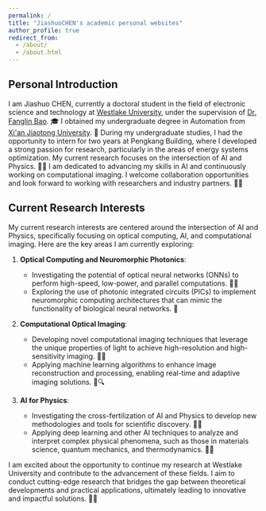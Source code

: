 ```yaml
---
permalink: /
title: "JiashuoCHEN's academic personal websites"
author_profile: true
redirect_from: 
  - /about/
  - /about.html
---
```



## Personal Introduction 

I am Jiashuo CHEN, currently a doctoral student in the field of electronic science and technology at [Westlake University](https://www.westlake.edu.cn/), under the supervision of [Dr. Fanglin Bao](https://www.westlake.edu.cn/faculty/fanglin-bao.shtml). 🎓 I obtained my undergraduate degree in Automation from [Xi'an Jiaotong University](https://www.xjtu.edu.cn/). 🏫 During my undergraduate studies, I had the opportunity to intern for two years at Pengkang Building, where I developed a strong passion for research, particularly in the areas of energy systems optimization. My current research focuses on the intersection of AI and Physics. 🤖💡 I am dedicated to advancing my skills in AI and continuously working on computational imaging. I welcome collaboration opportunities and look forward to working with researchers and industry partners. 👥🤝

## Current Research Interests
My current research interests are centered around the intersection of AI and Physics, specifically focusing on optical computing, AI, and computational imaging. Here are the key areas I am currently exploring:

1. **Optical Computing and Neuromorphic Photonics**:
   - Investigating the potential of optical neural networks (ONNs) to perform high-speed, low-power, and parallel computations. 🚀💡
   - Exploring the use of photonic integrated circuits (PICs) to implement neuromorphic computing architectures that can mimic the functionality of biological neural networks. 🧠

2. **Computational Optical Imaging**:
   - Developing novel computational imaging techniques that leverage the unique properties of light to achieve high-resolution and high-sensitivity imaging. 📸🔬
   - Applying machine learning algorithms to enhance image reconstruction and processing, enabling real-time and adaptive imaging solutions. 🤖🔍

3. **AI for Physics**:
   - Investigating the cross-fertilization of AI and Physics to develop new methodologies and tools for scientific discovery. 🧪🤖
   - Applying deep learning and other AI techniques to analyze and interpret complex physical phenomena, such as those in materials science, quantum mechanics, and thermodynamics. 🌌💡

I am excited about the opportunity to continue my research at Westlake University and contribute to the advancement of these fields. I aim to conduct cutting-edge research that bridges the gap between theoretical developments and practical applications, ultimately leading to innovative and impactful solutions. 🚀🌟
